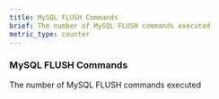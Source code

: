 ```yaml
---
title: MySQL FLUSH Commands
brief: The number of MySQL FLUSH commands executed
metric_type: counter
---
```

### MySQL FLUSH Commands

The number of MySQL FLUSH commands executed

